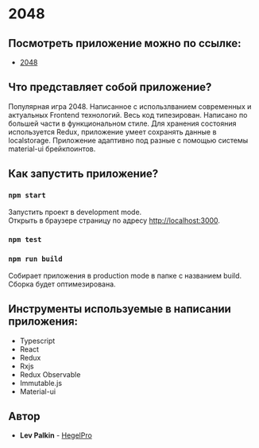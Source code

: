 # 2048
## Посмотреть приложение можно по ссылке:
* [2048](http://93.171.10.54:3000)

## Что представляет собой приложение?
Популярная игра 2048. Написанное с использлванием современных и актуальных Frontend технологий. Весь код типезирован. Написано по большей части в функциональном стиле. Для хранения состояния используется Redux, приложение умеет сохранять данные в localstorage. Приложение адаптивно под разные с помощью системы material-ui брейкпоинтов.

## Как запустить приложение?

### `npm start`
Запустить проект в development mode.<br>
Открыть в браузере страницу по адресу [http://localhost:3000](http://localhost:3000).

### `npm test`

### `npm run build`

Собирает приложения в production mode в папке с названием build. Сборка будет оптимезирована.

## Инструменты используемые в написании приложения:
* Typescript
* React
* Redux
* Rxjs
* Redux Observable
* Immutable.js
* Material-ui

## Автор
* **Lev Palkin** - [HegelPro](https://github.com/HegelPro)
